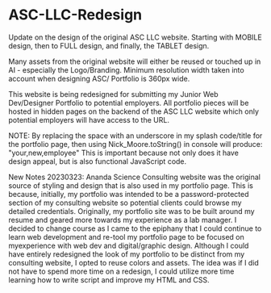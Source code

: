 # ASC-LLC-Redesign

Update on the design of the original ASC LLC website.
Starting with MOBILE design, then to FULL design, and finally, the TABLET design.

Many assets from the original website will either be reused or touched up in AI - especially the Logo/Branding.
Minimum resolution width taken into account when designing ASC/ Portfolio is 360px wide.

This website is being redesigned for submitting my Junior Web Dev/Designer Portfolio to potential employers.
All portfolio pieces will be hosted in hidden pages on the backend of the ASC LLC website which only potential employers will have access to the URL.

NOTE: By replacing the space with an underscore in my splash code/title for the portfolio page, then using Nick_Moore.toString() in console will produce: "your,new,employee"
This is important because not only does it have design appeal, but is also functional JavaScript code.

New Notes 20230323:
Ananda Science Consulting website was the original source of styling and design that is also used in my portfolio page.  This is because, initially, my portfolio was intended to be a password-protected section of my consulting website so potential clients could browse my detailed credentials.  Originally, my portfolio site was to be built around my resume and geared more towards my experience as a lab manager.  I decided to change course as I came to the epiphany that I could continue to learn web development and re-tool my portfolio page to be focused on myexperience with web dev and digital/graphic design.  Although I could have entirely redesigned the look of my portfolio to be distinct from my consulting website, I opted to reuse colors and assets.  The idea was if I did not have to spend more time on a redesign, I could utilize more time learning how to write script and improve my HTML and CSS.
